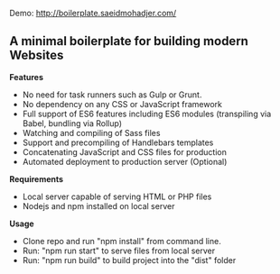 Demo: http://boilerplate.saeidmohadjer.com/

## A minimal boilerplate for building modern Websites

**Features**
* No need for task runners such as Gulp or Grunt.
* No dependency on any CSS or JavaScript framework
* Full support of ES6 features including ES6 modules (transpiling via Babel, bundling via Rollup)
* Watching and compiling of Sass files
* Support and precompiling of Handlebars templates
* Concatenating JavaScript and CSS files for production
* Automated deployment to production server (Optional)

**Requirements**
* Local server capable of serving HTML or PHP files
* Nodejs and npm installed on local server

**Usage**
* Clone repo and run "npm install" from command line.
* Run: "npm run start" to serve files from local server
* Run: "npm run build" to build project into the "dist" folder
